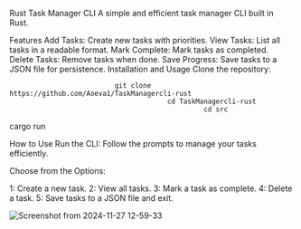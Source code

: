 Rust Task Manager CLI
A simple and efficient task manager CLI built in Rust.



Features
Add Tasks: Create new tasks with priorities.
View Tasks: List all tasks in a readable format.
Mark Complete: Mark tasks as completed.
Delete Tasks: Remove tasks when done.
Save Progress: Save tasks to a JSON file for persistence.
Installation and Usage
Clone the repository:



                              git clone https://github.com/Aoeva1/TaskManagercli-rust
                                           cd TaskManagercli-rust
                                                    cd src
cargo run

How to Use
Run the CLI: Follow the prompts to manage your tasks efficiently.





Choose from the Options:

1: Create a new task.
2: View all tasks.
3: Mark a task as complete.
4: Delete a task.
5: Save tasks to a JSON file and exit.





![Screenshot from 2024-11-27 12-59-33](https://github.com/user-attachments/assets/fabcbb37-e73b-41db-8ab1-2a63f0a8170c)
